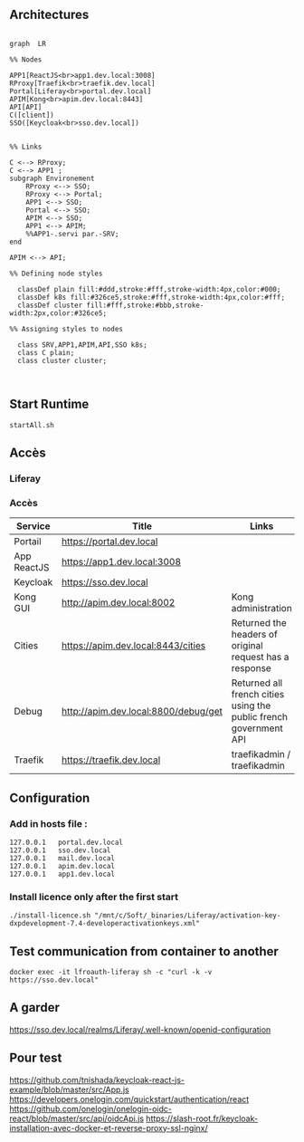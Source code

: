 ## Architectures

```mermaid

graph  LR

%% Nodes

APP1[ReactJS<br>app1.dev.local:3008]
RProxy[Traefik<br>traefik.dev.local]
Portal[Liferay<br>portal.dev.local]
APIM[Kong<br>apim.dev.local:8443]
API[API]
C([client])
SSO([Keycloak<br>sso.dev.local])


%% Links	

C <--> RProxy;
C <--> APP1 ;
subgraph Environement
    RProxy <--> SSO;
    RProxy <--> Portal;
    APP1 <--> SSO;
	Portal <--> SSO;
	APIM <--> SSO;
	APP1 <--> APIM;
	%%APP1-.servi par.-SRV;
end

APIM <--> API;

%% Defining node styles

  classDef plain fill:#ddd,stroke:#fff,stroke-width:4px,color:#000;
  classDef k8s fill:#326ce5,stroke:#fff,stroke-width:4px,color:#fff;
  classDef cluster fill:#fff,stroke:#bbb,stroke-width:2px,color:#326ce5;
  
%% Assigning styles to nodes

  class SRV,APP1,APIM,API,SSO k8s;
  class C plain;
  class cluster cluster;
	


```
## Start Runtime
```
startAll.sh
```

## Accès 
### Liferay



### Accès 

| Service             | Title   | Links |
| --------        | ------- | -------                                                        |
| Portail         | https://portal.dev.local              | |
| App ReactJS     | https://app1.dev.local:3008          |  |
| Keycloak        | https://sso.dev.local            |  |
| Kong GUI        | http://apim.dev.local:8002           | Kong administration |
| Cities          | https://apim.dev.local:8443/cities   | Returned the headers of original request has a response |
| Debug           | http://apim.dev.local:8800/debug/get    | Returned all french cities using the public french government API |
| Traefik         | https://traefik.dev.local            |  traefikadmin / traefikadmin |




## Configuration

### Add in hosts file :
```
127.0.0.1	portal.dev.local
127.0.0.1	sso.dev.local 
127.0.0.1	mail.dev.local
127.0.0.1	apim.dev.local
127.0.0.1	app1.dev.local
```

### Install licence only after the first start

```
./install-licence.sh "/mnt/c/Soft/_binaries/Liferay/activation-key-dxpdevelopment-7.4-developeractivationkeys.xml"
```

## Test communication from container to another
```
docker exec -it lfroauth-liferay sh -c "curl -k -v https://sso.dev.local"
```
## A garder
https://sso.dev.local/realms/Liferay/.well-known/openid-configuration


## Pour test
https://github.com/tnishada/keycloak-react-js-example/blob/master/src/App.js
https://developers.onelogin.com/quickstart/authentication/react
https://github.com/onelogin/onelogin-oidc-react/blob/master/src/api/oidcApi.js
https://slash-root.fr/keycloak-installation-avec-docker-et-reverse-proxy-ssl-nginx/




